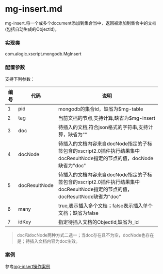 mg-insert.md
=======

mg-insert.将一个或多个document添加到集合当中，返回被添加到集合中的文档(包括自动生成的ObjectId)，

### 实现类

com.alogic.xscript.mongodb.MgInsert

### 配置参数

支持下列参数：

| 编号 | 代码 | 说明 |
| ---- | ---- | ---- |
| 1 | pid | mongodb的集合id，缺省为$mg-table |
| 2 | tag | 当前文档的节点,支持计算,缺省为$mg-insert |
| 3 | doc | 待插入的文档,符合json格式的字符串,支持计算，缺省为""|
| 4 | docNode | 待插入的文档内容来自docNode指定的子标签包含的xscript2.0插件执行结果集中docResultNode指定的节点的值，docNode缺省为"doc"|
| 5 | docResultNode |  待插入的文档内容来自docNode指定的子标签包含的xscript2.0插件执行结果集中docResultNode指定的节点的值，docResultNode缺省为"doc"|
| 6 | many | true,表示插入多个文档；false表示插入单个文档；缺省为false |
| 7 | idKey | 指定待插入文档的ObjectId,缺省为_id |

>doc和docNode两种方式二选一；当doc存在且不为空，docNode也存在是；待插入文档内容为doc生效。

### 案例

参考[mg-insert操作案例](case.insert.md)